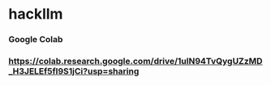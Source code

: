 # hackllm
### Google Colab
### https://colab.research.google.com/drive/1ulN94TvQygUZzMD_H3JELEf5fl9S1jCi?usp=sharing

